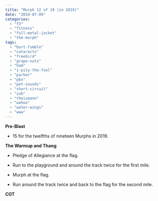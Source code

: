 ```yaml
---
title: "Murph 12 of 19 (in 2019)"
date: "2019-07-09"
categories: 
  - "f3"
  - "fitness"
  - "full-metal-jacket"
  - "the-murph"
tags: 
  - "burt-fumble"
  - "cataracts"
  - "freebird"
  - "grape-nuts"
  - "ham"
  - "i-pity-the-fool"
  - "parker"
  - "pbx"
  - "pet-sounds"
  - "short-circuit"
  - "sub"
  - "theismann"
  - "wahoo"
  - "water-wings"
  - "www"
---
```


**Pre-Blast**

- 15 for the twelfths of nineteen Murphs in 2019.

**The Warmup and Thang**

- Pledge of Allegiance at the flag.
- Run to the playground and around the track twice for the first mile.

- Murph at the flag.

- Run around the track twice and back to the flag for the second mile.

**COT**
